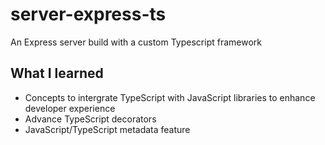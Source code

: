 # server-express-ts

An Express server build with a custom Typescript framework

## What I learned

- Concepts to intergrate TypeScript with JavaScript libraries to enhance developer experience
- Advance TypeScript decorators
- JavaScript/TypeScript metadata feature
